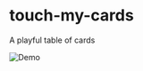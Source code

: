 # touch-my-cards
A playful table of cards

![Demo](https://github.com/gorzny/touch-my-cards/preview.gif)
